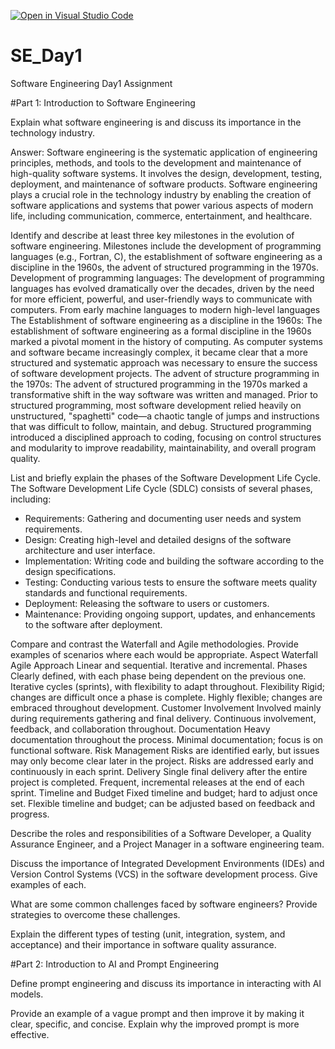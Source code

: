 [![Open in Visual Studio Code](https://classroom.github.com/assets/open-in-vscode-2e0aaae1b6195c2367325f4f02e2d04e9abb55f0b24a779b69b11b9e10269abc.svg)](https://classroom.github.com/online_ide?assignment_repo_id=18368211&assignment_repo_type=AssignmentRepo)
# SE_Day1
Software Engineering Day1 Assignment

#Part 1: Introduction to Software Engineering

Explain what software engineering is and discuss its importance in the technology industry.

Answer: Software engineering is the systematic application of engineering principles, methods, and tools to the development and maintenance of high-quality software systems. It involves the design, development, testing, deployment, and maintenance of software products.
Software engineering plays a crucial role in the technology industry by enabling the creation of software applications and systems that power various aspects of modern life, including communication, commerce, entertainment, and healthcare.


Identify and describe at least three key milestones in the evolution of software engineering.
Milestones include the development of programming languages (e.g., Fortran, C), the establishment of software engineering as a discipline in the 1960s, the advent of structured programming in the 1970s.
Development of programming languages: The development of programming languages has evolved dramatically over the decades, driven by the need for more efficient, powerful, and user-friendly ways to communicate with computers. From early machine languages to modern high-level languages
The Establishment of software engineering as a discipline in the 1960s: The establishment of software engineering as a formal discipline in the 1960s marked a pivotal moment in the history of computing. As computer systems and software became increasingly complex, it became clear that a more structured and systematic approach was necessary to ensure the success of software development projects.
The advent of structure programming in the 1970s: The advent of structured programming in the 1970s marked a transformative shift in the way software was written and managed. Prior to structured programming, most software development relied heavily on unstructured, "spaghetti" code—a chaotic tangle of jumps and instructions that was difficult to follow, maintain, and debug. Structured programming introduced a disciplined approach to coding, focusing on control structures and modularity to improve readability, maintainability, and overall program quality.

List and briefly explain the phases of the Software Development Life Cycle.
The Software Development Life Cycle (SDLC) consists of several phases, including:
  - Requirements: Gathering and documenting user needs and system requirements.
  - Design: Creating high-level and detailed designs of the software architecture and user interface.
  - Implementation: Writing code and building the software according to the design specifications.
  - Testing: Conducting various tests to ensure the software meets quality standards and functional requirements.
  - Deployment: Releasing the software to users or customers.
  - Maintenance: Providing ongoing support, updates, and enhancements to the software after deployment.


Compare and contrast the Waterfall and Agile methodologies. Provide examples of scenarios where each would be appropriate.
Aspect	Waterfall	Agile
Approach	Linear and sequential.	Iterative and incremental.
Phases	Clearly defined, with each phase being dependent on the previous one.	Iterative cycles (sprints), with flexibility to adapt throughout.
Flexibility	Rigid; changes are difficult once a phase is complete.	Highly flexible; changes are embraced throughout development.
Customer Involvement	Involved mainly during requirements gathering and final delivery.	Continuous involvement, feedback, and collaboration throughout.
Documentation	Heavy documentation throughout the process.	Minimal documentation; focus is on functional software.
Risk Management	Risks are identified early, but issues may only become clear later in the project.	Risks are addressed early and continuously in each sprint.
Delivery	Single final delivery after the entire project is completed.	Frequent, incremental releases at the end of each sprint.
Timeline and Budget	Fixed timeline and budget; hard to adjust once set.	Flexible timeline and budget; can be adjusted based on feedback and progress.


Describe the roles and responsibilities of a Software Developer, a Quality Assurance Engineer, and a Project Manager in a software engineering team.


Discuss the importance of Integrated Development Environments (IDEs) and Version Control Systems (VCS) in the software development process. Give examples of each.


What are some common challenges faced by software engineers? Provide strategies to overcome these challenges.


Explain the different types of testing (unit, integration, system, and acceptance) and their importance in software quality assurance.


#Part 2: Introduction to AI and Prompt Engineering


Define prompt engineering and discuss its importance in interacting with AI models.


Provide an example of a vague prompt and then improve it by making it clear, specific, and concise. Explain why the improved prompt is more effective.
